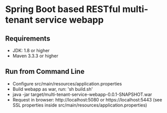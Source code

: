 # Spring Boot based RESTful multi-tenant service webapp

## Requirements

* JDK: 1.8 or higher
* Maven 3.3.3 or higher

## Run from Command Line

* Configure src/main/resources/application.properties
* Build webapp as war, run: 'sh build.sh'
* java -jar target/multi-tenant-service-webapp-0.0.1-SNAPSHOT.war
* Request in browser: http://localhost:5080 or https://localhost:5443 (see SSL properties inside src/main/resources/application.properties)
